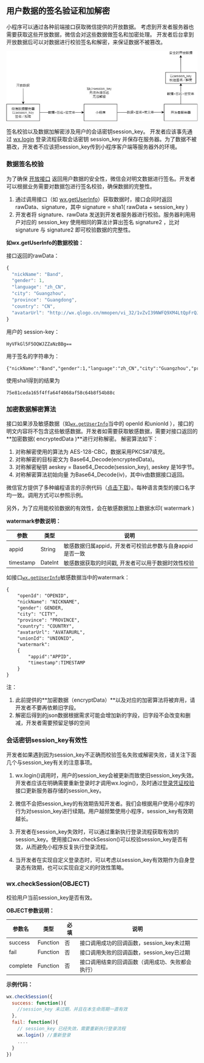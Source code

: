 ﻿
## 用户数据的签名验证和加解密

小程序可以通过各种前端接口获取微信提供的开放数据。
考虑到开发者服务器也需要获取这些开放数据，微信会对这些数据做签名和加密处理。
开发者后台拿到开放数据后可以对数据进行校验签名和解密，来保证数据不被篡改。 

![](../image/signature.jpg)

签名校验以及数据加解密涉及用户的会话密钥session_key。
开发者应该事先通过 [wx.login](./api-login.md ) 登录流程获取会话密钥 session_key 并保存在服务器。为了数据不被篡改，开发者不应该把session_key传到小程序客户端等服务器外的环境。

### 数据签名校验

为了确保 [开放接口](./open.md) 返回用户数据的安全性，微信会对明文数据进行签名。开发者可以根据业务需要对数据包进行签名校验，确保数据的完整性。

1. 通过调用接口（如 [wx.getUserInfo](./open.md)）获取数据时，接口会同时返回 rawData、signature，其中 signature = sha1( rawData + session_key )
2. 开发者将 signature、rawData 发送到开发者服务器进行校验。服务器利用用户对应的 session_key 使用相同的算法计算出签名 signature2 ，比对 signature 与 signature2 即可校验数据的完整性。

**如wx.getUserInfo的数据校验：**

接口返回的rawData：

```javascript
{
  "nickName": "Band",
  "gender": 1,
  "language": "zh_CN",
  "city": "Guangzhou",
  "province": "Guangdong",
  "country": "CN",
  "avatarUrl": "http://wx.qlogo.cn/mmopen/vi_32/1vZvI39NWFQ9XM4LtQpFrQJ1xlgZxx3w7bQxKARol6503Iuswjjn6nIGBiaycAjAtpujxyzYsrztuuICqIM5ibXQ/0"
}
```

用户的 session-key：

```
HyVFkGl5F5OQWJZZaNzBBg==
```

用于签名的字符串为：

```
{"nickName":"Band","gender":1,"language":"zh_CN","city":"Guangzhou","province":"Guangdong","country":"CN","avatarUrl":"http://wx.qlogo.cn/mmopen/vi_32/1vZvI39NWFQ9XM4LtQpFrQJ1xlgZxx3w7bQxKARol6503Iuswjjn6nIGBiaycAjAtpujxyzYsrztuuICqIM5ibXQ/0"}HyVFkGl5F5OQWJZZaNzBBg==
```

使用sha1得到的结果为

```
75e81ceda165f4ffa64f4068af58c64b8f54b88c
```

 

### 加密数据解密算法


接口如果涉及敏感数据（如[`wx.getUserInfo`](./open.md)当中的 openId 和unionId ），接口的明文内容将不包含这些敏感数据。开发者如需要获取敏感数据，需要对接口返回的**加密数据( encryptedData )**进行对称解密。
解密算法如下：

1. 对称解密使用的算法为 AES-128-CBC，数据采用PKCS#7填充。
2. 对称解密的目标密文为 Base64_Decode(encryptedData)。
3. 对称解密秘钥 aeskey = Base64_Decode(session_key), aeskey 是16字节。
4. 对称解密算法初始向量 为Base64_Decode(iv)，其中iv由数据接口返回。

微信官方提供了多种编程语言的示例代码（[点击下载](../demo/aes-sample.zip)）。每种语言类型的接口名字均一致。调用方式可以参照示例。


另外，为了应用能校验数据的有效性，会在敏感数据加上数据水印( watermark )

**watermark参数说明：**

|    参数   |   类型  |                           说明                           |
|-----------|---------|----------------------------------------------------------|
| appid     | String  | 敏感数据归属appid，开发者可校验此参数与自身appid是否一致 |
| timestamp | DateInt | 敏感数据获取的时间戳, 开发者可以用于数据时效性校验       |

如接口[`wx.getUserInfo`](./open.md)敏感数据当中的watermark：

```
{
    "openId": "OPENID",
    "nickName": "NICKNAME",
    "gender": GENDER,
    "city": "CITY",
    "province": "PROVINCE",
    "country": "COUNTRY",
    "avatarUrl": "AVATARURL",
    "unionId": "UNIONID",
    "watermark":
    {
        "appid":"APPID",
        "timestamp":TIMESTAMP
    }
}
```

注：
1. 此前提供的**加密数据（encryptData）**以及对应的加密算法将被弃用，请开发者不要再依赖旧字段。
2. 解密后得到的json数据根据需求可能会增加新的字段，旧字段不会改变和删减，开发者需要预留足够的空间

### 会话密钥session_key有效性

开发者如果遇到因为session_key不正确而校验签名失败或解密失败，请关注下面几个与session_key有关的注意事项。

1. wx.login()调用时，用户的session_key会被更新而致使旧session_key失效。开发者应该在明确需要重新登录时才调用wx.login()，及时通过[登录凭证校验](./api-login.md#临时登录凭证校验)接口更新服务器存储的session_key。

2. 微信不会把session_key的有效期告知开发者。我们会根据用户使用小程序的行为对session_key进行续期。用户越频繁使用小程序，session_key有效期越长。

3. 开发者在session_key失效时，可以通过重新执行登录流程获取有效的session_key。使用接口wx.checkSession()可以校验session_key是否有效，从而避免小程序反复执行登录流程。

4. 当开发者在实现自定义登录态时，可以考虑以session_key有效期作为自身登录态有效期，也可以实现自定义的时效性策略。

### wx.checkSession(OBJECT)

校验用户当前session_key是否有效。

**OBJECT参数说明：**

|  参数名  |   类型   | 必填 |                       说明                       |
|----------|----------|------|--------------------------------------------------|
| success  | Function | 否   | 接口调用成功的回调函数，session_key未过期        |
| fail     | Function | 否   | 接口调用失败的回调函数，session_key已过期        |
| complete | Function | 否   | 接口调用结束的回调函数（调用成功、失败都会执行） |

**示例代码：**

```javascript
wx.checkSession({
  success: function(){
    //session_key 未过期，并且在本生命周期一直有效
  },
  fail: function(){
    // session_key 已经失效，需要重新执行登录流程
    wx.login() //重新登录
    ....
  }
})
```
